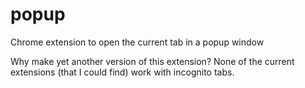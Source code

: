 # popup
Chrome extension to open the current tab in a popup window

Why make yet another version of this extension? None of the current extensions (that I could find) work with incognito tabs.
